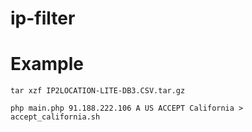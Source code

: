 # ip-filter
# Example 
```
tar xzf IP2LOCATION-LITE-DB3.CSV.tar.gz 

php main.php 91.188.222.106 A US ACCEPT California > accept_california.sh
```
